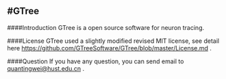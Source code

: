 #GTree
---
####Introduction
GTree is a open source software for neuron tracing.

####License
GTree used a slightly modified revised MIT license, see detail here https://github.com/GTreeSoftware/GTree/blob/master/License.md .

####Question
If you have any question, you can send email to [quantingwei@hust.edu.cn](quantingwei@hust.edu.cn) .
